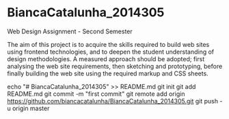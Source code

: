 # BiancaCatalunha_2014305
Web Design Assignment - Second Semester

The aim of this project is to acquire the skills required to build web sites using front­end technologies, 
and to deepen the student understanding of design methodologies.
A measured approach should be adopted; first analysing the web site requirements,
then sketching and prototyping, before finally building the web site using the required mark­up and CSS sheets.

echo "# BiancaCatalunha_2014305" >> README.md
git init
git add README.md
git commit -m "first commit"
git remote add origin https://github.com/biancacatalunha/BiancaCatalunha_2014305.git
git push -u origin master

